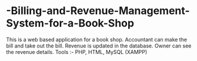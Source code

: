 # -Billing-and-Revenue-Management-System-for-a-Book-Shop
This is a web based application for a book shop. Accountant can make the bill and take out the bill. Revenue is updated in the database. Owner can see the revenue details.        Tools :-  PHP, HTML, MySQL (XAMPP)
